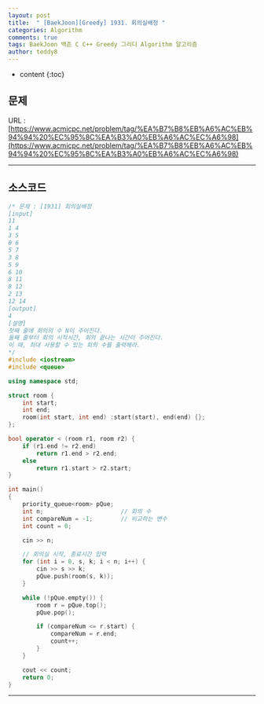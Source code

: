 ```yaml
---
layout: post   
title:  " [BaekJoon][Greedy] 1931. 회의실배정 "
categories: Algorithm
comments: true
tags: BaekJoon 백준 C C++ Greedy 그리디 Algorithm 알고리즘
author: teddy8  
---
```

* content
{:toc}

## 문제
URL : [https://www.acmicpc.net/problem/tag/%EA%B7%B8%EB%A6%AC%EB%94%94%20%EC%95%8C%EA%B3%A0%EB%A6%AC%EC%A6%98](https://www.acmicpc.net/problem/tag/%EA%B7%B8%EB%A6%AC%EB%94%94%20%EC%95%8C%EA%B3%A0%EB%A6%AC%EC%A6%98)

---

## 소스코드
``` cpp
/* 문제 : [1931] 회의실배정
[input]
11
1 4
3 5
0 6
5 7
3 8
5 9
6 10
8 11
8 12
2 13
12 14
[output]
4
[설명]
첫째 줄에 회의의 수 N이 주어진다.
둘째 줄부터 회의 시작시간, 회의 끝나는 시간이 주어진다.
이 때, 최대 사용할 수 있는 회의 수를 출력해라.
*/
#include <iostream>
#include <queue>

using namespace std;

struct room {
	int start;
	int end;
	room(int start, int end) :start(start), end(end) {};
};

bool operator < (room r1, room r2) {
	if (r1.end != r2.end)
		return r1.end > r2.end;
	else
		return r1.start > r2.start;
}

int main()
{
	priority_queue<room> pQue;
	int n;						// 회의 수
	int compareNum = -1;		// 비교하는 변수
	int count = 0;

	cin >> n;

	// 회의실 시작, 종료시간 입력
	for (int i = 0, s, k; i < n; i++) {
		cin >> s >> k;
		pQue.push(room(s, k));
	}

	while (!pQue.empty()) {
		room r = pQue.top();
		pQue.pop();

		if (compareNum <= r.start) {
			compareNum = r.end;
			count++;
		}
	}

	cout << count;
	return 0;
}
```

---
